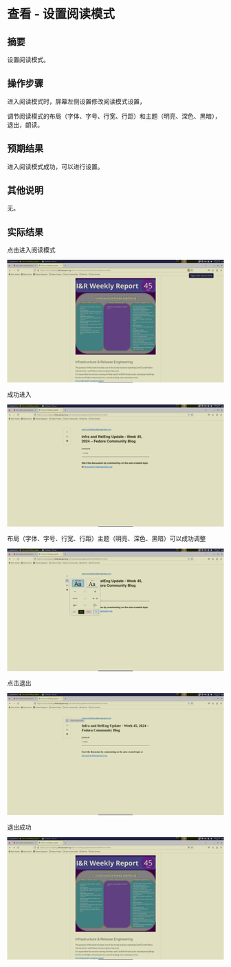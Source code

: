 # 查看 - 设置阅读模式

## 摘要

设置阅读模式。

## 操作步骤

进入阅读模式时，屏幕左侧设置修改阅读模式设置，

调节阅读模式的布局（字体、字号、行宽、行距）和主题（明亮、深色、黑暗），退出，朗读。

## 预期结果

进入阅读模式成功，可以进行设置。

## 其他说明

无。

## 实际结果

点击进入阅读模式

![alt text](./image-9.png)

成功进入

![alt text](./image-10.png)

布局（字体、字号、行宽、行距）主题（明亮、深色、黑暗）可以成功调整

![alt text](./image-11.png)

点击退出

![alt text](./image-12.png)

退出成功

![alt text](./image-13.png)

